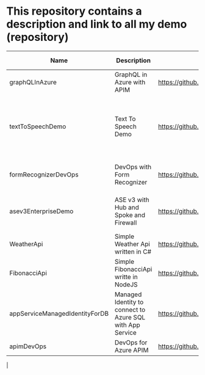 # This repository contains a description and link to all my demo (repository)

| Name | Description | Link | Azure Services | Status |
| -----|-------------|------|----------------| ------ |
| graphQLInAzure | GraphQL in Azure with APIM | https://github.com/hugogirard/graphQLInAzure | APIM, App Service, CosmosDB | In Progress |
| textToSpeechDemo | Text To Speech Demo | https://github.com/hugogirard/textToSpeechDemo | Function, CosmosDB, App Service, Cognitives Services, Service Bus | Done
| formRecognizerDevOps | DevOps with Form Recognizer | https://github.com/hugogirard/formRecognizerDevOps | App Service, Form Recognizer | Done
| asev3EnterpriseDemo | ASE v3 with Hub and Spoke and Firewall | https://github.com/hugogirard/asev3enterpriseDemo | ASE v3, App Service, Firewall, Network | Done
| WeatherApi | Simple Weather Api written in C# | https://github.com/hugogirard/WeatherAPi | C# | Done 
| FibonacciApi | Simple FibonacciApi writte in NodeJS | https://github.com/hugogirard/FibonacciApi | NodeJS | Done
| appServiceManagedIdentityForDB | Managed Identity to connect to Azure SQL with App Service | https://github.com/hugogirard/appServiceManagedIdentityForDB | SQL Azure, App Service | Done
| apimDevOps | DevOps for Azure APIM | https://github.com/hugogirard/apimDevOps | APIM | Done
| 
